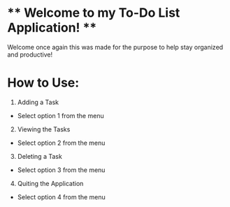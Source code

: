 # ** Welcome to my To-Do List Application! **

Welcome once again this was made for the purpose to help stay organized and productive!

# How to Use:

1. Adding a Task
  - Select option 1 from the menu

2. Viewing the Tasks
  - Select option 2 from the menu

3. Deleting a Task
  - Select option 3 from the menu

4. Quiting the Application 
 - Select option 4 from the menu